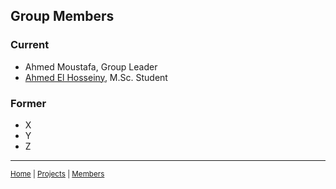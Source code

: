 ## Group Members

### Current
- Ahmed Moustafa, Group Leader
- [Ahmed El Hosseiny](ahmedelhosseiny.md), M.Sc. Student

### Former
- X
- Y
- Z

---

<small>[Home](/) | [Projects](/projects) | [Members](/members)</small>
